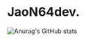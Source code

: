 # JaoN64dev.
![Anurag's GitHub stats](https://github-readme-stats.vercel.app/api?username=anuraghazra&show_icons=true&theme=radical)
